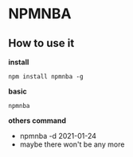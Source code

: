 # NPMNBA

## How to use it

**install**

`npm install npmnba -g`

**basic**

`npmnba`

**others command**

- npmnba -d 2021-01-24
- maybe there won't be any more
